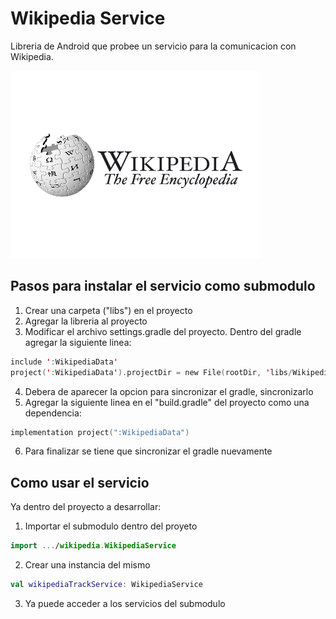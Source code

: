 # Wikipedia Service
<p> Libreria de Android que probee un servicio para la comunicacion con Wikipedia.
</p>

![alt text](img/WikipediaLogo.png)

## Pasos para instalar el servicio como submodulo

1. Crear una carpeta ("libs") en el proyecto
2. Agregar la libreria al proyecto
3. Modificar el archivo settings.gradle del proyecto. Dentro del gradle agregar la siguiente linea:
```kotlin
include ':WikipediaData'
project(':WikipediaData').projectDir = new File(rootDir, 'libs/WikipediaData/')
```
4. Debera de aparecer la opcion para sincronizar el gradle, sincronizarlo
5. Agregar la siguiente linea en el "build.gradle" del proyecto como una dependencia:
```kotlin
implementation project(":WikipediaData")
```
6. Para finalizar se tiene que sincronizar el gradle nuevamente

## Como usar el servicio

Ya dentro del proyecto a desarrollar:
1. Importar el submodulo dentro del proyeto
```kotlin
import .../wikipedia.WikipediaService
```
2. Crear una instancia del mismo
```kotlin
val wikipediaTrackService: WikipediaService
```
3. Ya puede acceder a los servicios del submodulo 